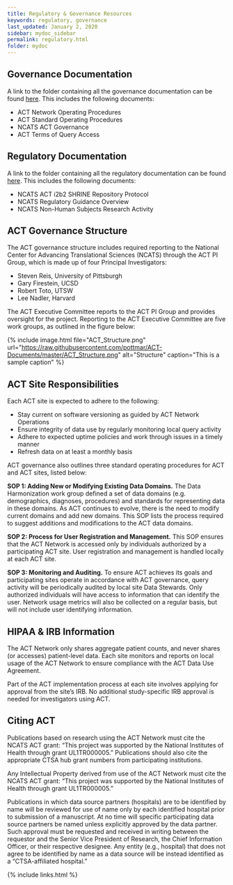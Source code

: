 ```yaml
---
title: Regulatory & Governance Resources
keywords: regulatory, governance
last_updated: January 2, 2020
sidebar: mydoc_sidebar
permalink: regulatory.html
folder: mydoc
---
```


## Governance Documentation
A link to the folder containing all the governance documentation can be found [here](https://pitt.box.com/s/3x4i4jmc6buers8sv0bwwznf8p47xlw6). This includes the following documents:
* ACT Network Operating Procedures
* ACT Standard Operating Procedures
* NCATS ACT Governance 
* ACT Terms of Query Access

## Regulatory Documentation
A link to the folder containing all the regulatory documentation can be found [here](https://pitt.box.com/s/dre0xrjde8f2hpdkztkh0lix75f29muy). This includes the following documents:
* NCATS ACT i2b2 SHRINE Repository Protocol
* NCATS Regulatory Guidance Overview
* NCATS Non-Human Subjects Research Activity

## ACT Governance Structure
The ACT governance structure includes required reporting to the National Center for Advancing Translational Sciences (NCATS) through the ACT PI Group, which is made up of four Principal Investigators:
* Steven Reis, University of Pittsburgh
* Gary Firestein, UCSD
* Robert Toto, UTSW
* Lee Nadler, Harvard 

The ACT Executive Committee reports to the ACT PI Group and provides oversight for the project. Reporting to the ACT Executive Committee are five work groups, as outlined in the figure below:

{% include image.html file="ACT_Structure.png" url="https://raw.githubusercontent.com/pottmar/ACT-Documents/master/ACT_Structure.png" alt="Structure" caption="This is a sample caption" %}

## ACT Site Responsibilities
Each ACT site is expected to adhere to the following:
 
* Stay current on software versioning as guided by ACT Network Operations
* Ensure integrity of data use by regularly monitoring local query activity
* Adhere to expected uptime policies and work through issues in a timely manner
* Refresh data on at least a monthly basis
 
ACT governance also outlines three standard operating procedures for ACT and ACT sites, listed below:

**SOP 1: Adding New or Modifying Existing Data Domains.** The Data Harmonization work group defined a set of data domains (e.g. demographics, diagnoses, procedures) and standards for representing data in these domains. As ACT continues to evolve, there is the need to modify current domains and add new domains. This SOP lists the process required to suggest additions and modifications to the ACT data domains. 
 
**SOP 2: Process for User Registration and Management.** This SOP ensures that the ACT Network is accessed only by individuals authorized by a participating ACT site. User registration and management is handled locally at each ACT site.
 
**SOP 3: Monitoring and Auditing.** To ensure ACT achieves its goals and participating sites operate in accordance with ACT governance, query activity will be periodically audited by local site Data Stewards. Only authorized individuals will have access to information that can identify the user. Network usage metrics will also be collected on a regular basis, but will not include user identifying information.

## HIPAA & IRB Information
The ACT Network only shares aggregate patient counts, and never shares (or accesses) patient-level data. Each site monitors and reports on local usage of the ACT Network to ensure compliance with the ACT Data Use Agreement.

Part of the ACT implementation process at each site involves applying for approval from the site’s IRB. No additional study-specific IRB approval is needed for investigators using ACT.

## Citing ACT
Publications based on research using the ACT Network must cite the NCATS ACT grant: “This project was supported by the National Institutes of Health through grant UL1TR000005.” Publications should also cite the appropriate CTSA hub grant numbers from participating institutions. 
 
Any Intellectual Property derived from use of the ACT Network must cite the NCATS ACT grant: “This project was supported by the National Institutes of Health through grant UL1TR000005.” 
 
Publications in which data source partners (hospitals) are to be identified by name will be reviewed for use of name only by each identified hospital prior to submission of a manuscript. At no time will specific participating data source partners be named unless explicitly approved by the data partner. Such approval must be requested and received in writing between the requestor and the Senior Vice President of Research, the Chief Information Officer, or their respective designee. Any entity (e.g., hospital) that does not agree to be identified by name as a data source will be instead identified as a “CTSA-affiliated hospital.”

{% include links.html %}
